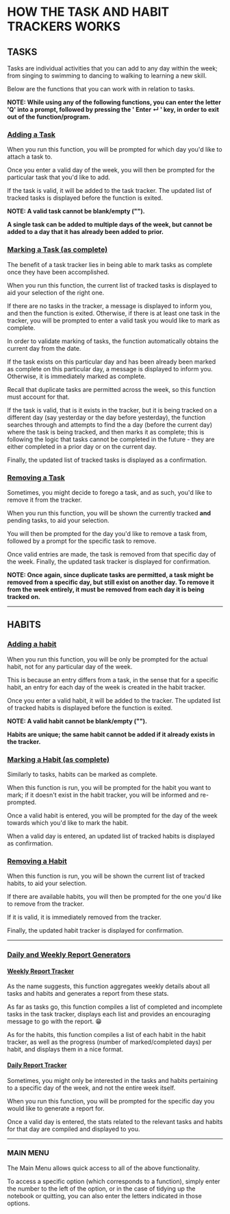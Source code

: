 #  HOW THE TASK AND HABIT TRACKERS WORKS

## TASKS

Tasks are individual activities that you can add to any day within the week; from singing to swimming to dancing to walking to learning a new skill.

Below are the functions that you can work with in relation to tasks. 

<b>NOTE: While using any of the following functions, you can enter the letter 'Q' into a prompt, followed by pressing the ' Enter ↵ ' key, in order to exit out of the function/program.</b>

### <u>Adding a Task</u>
When you run this function, you will be prompted for which day you'd like to attach a task to.

Once you enter a valid day of the week, you will then be prompted for the particular task that you'd like to add.

If the task is valid, it will be added to the task tracker. The updated list of tracked tasks is displayed before the function is exited.

<b> NOTE: A valid task cannot be blank/empty  ("").

A single task can be added to multiple days of the week, but cannot be added to a day that it has already been added to prior.</b>

### <u>Marking a Task (as complete)</u>
The benefit of a task tracker lies in being able to mark tasks as complete once they have been accomplished.

When you run this function, the current list of tracked tasks is displayed to aid your selection of the right one.

If there are no tasks in the tracker, a message is displayed to inform you, and then the function is exited. Otherwise, if there is at least one task in the tracker, you will be prompted to enter a valid task you would like to mark as complete.

In order to validate marking of tasks, the function automatically obtains the current day from the date. 

If the task exists on this particular day and has been already been marked as complete on this particular day, a message is displayed to inform you. Otherwise, it is immediately marked as complete.

</b>Recall</b> that duplicate tasks are permitted across the week, so this function must account for that.

If the task is valid, that is it exists in the tracker, but it is being tracked on a different day (say yesterday or the day before yesterday), the function searches through and attempts to find the a day (before the current day) where the task is being tracked, and then marks it as complete; this is following the logic that tasks cannot be completed in the future - they are either completed in a prior day or on the current day.

Finally, the updated list of tracked tasks is displayed as a confirmation.

### <u>Removing a Task</u>
Sometimes, you might decide to forego a task, and as such, you'd like to remove it from the tracker.

When you run this function, you will be shown the currently tracked <b>and</b> pending tasks, to aid your selection.

You will then be prompted for the day you'd like to remove a task from, followed by a prompt for the specific task to remove.

Once valid entries are made, the task is removed from that specific day of the week. Finally, the updated task tracker is displayed for confirmation.

<b>NOTE: Once again, since duplicate tasks are permitted, a task might be removed from a specific day, but still exist on another day. To remove it from the week entirely, it must be removed from each day it is being tracked on.</b>

<hr>

## HABITS

### <u>Adding a habit</u>
When you run this function, you will be only be prompted for the actual habit, not for any particular day of the week.

This is because an entry differs from a task, in the sense that for a specific habit, an entry for each day of the week is created in the habit tracker.

Once you enter a valid habit, it will be added to the tracker. The updated list of tracked habits is displayed before the function is exited.

<b> NOTE: A valid habit cannot be blank/empty ("").

Habits are unique; the same habit cannot be added if it already exists in the tracker.</b>

### <u>Marking a Habit (as complete)</u>
Similarly to tasks, habits can be marked as complete.

When this function is run, you will be prompted for the habit you want to mark; if it doesn't exist in the habit tracker, you will be informed and re-prompted.

Once a valid habit is entered, you will be prompted for the day of the week towards which you'd like to mark the habit.

When a valid day is entered, an updated list of tracked habits is displayed as confirmation.

### <u>Removing a Habit</u>
When this function is run, you will be shown the current list of tracked habits, to aid your selection.

If there are available habits, you will then be prompted for the one you'd like to remove from the tracker.

If it is valid, it is immediately removed from the tracker.

Finally, the updated habit tracker is displayed for confirmation.

<hr>

### <u>Daily and Weekly Report Generators</u>
#### <u>Weekly Report Tracker</u>
As the name suggests, this function aggregates weekly details about all tasks and habits and generates a report from these stats.

As far as tasks go, this function compiles a list of completed and incomplete tasks in the task tracker, displays each list and provides an encouraging message to go with the report. 😁

As for the habits, this function compiles a list of each habit in the habit tracker, as well as the progress (number of marked/completed days) per habit, and displays them in a nice format.

#### <u>Daily Report Tracker</u>
Sometimes, you might only be interested in the tasks and habits pertaining to a specific day of the week, and not the entire week itself.

When you run this function, you will be prompted for the specific day you would like to generate a report for.

Once a valid day is entered, the stats related to the relevant tasks and habits for that day are compiled and displayed to you.

<hr>

### MAIN MENU
The Main Menu allows quick access to all of the above functionality. 

To access a specific option (which corresponds to a function), simply enter the number to the left of the option, or in the case of tidying up the notebook or quitting, you can also enter the letters indicated in those options.